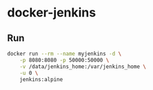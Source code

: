# docker-jenkins

## Run

```bash
docker run --rm --name myjenkins -d \
    -p 8080:8080 -p 50000:50000 \
    -v /data/jenkins_home:/var/jenkins_home \
    -u 0 \
    jenkins:alpine
```
